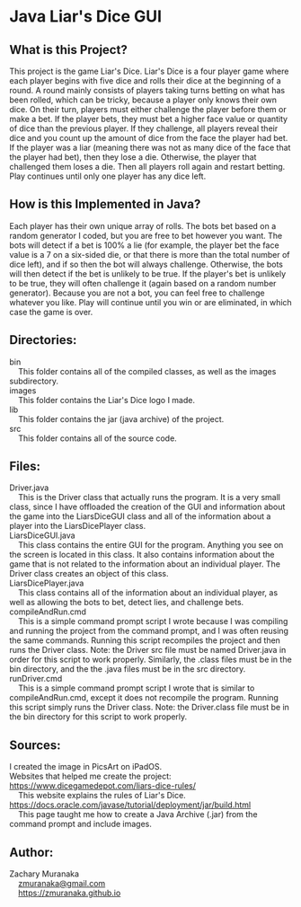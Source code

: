 # Java Liar's Dice GUI

## What is this Project?

This project is the game Liar's Dice. Liar's Dice is a four player game where each player begins with five dice and rolls their dice at the beginning of a round. A round mainly consists of players taking turns betting on what has been rolled, which can be tricky, because a player only knows their own dice. On their turn, players must either challenge the player before them or make a bet. If the player bets, they must bet a higher face value or quantity of dice than the previous player. If they challenge, all players reveal their dice and you count up the amount of dice from the face the player had bet. If the player was a liar (meaning there was not as many dice of the face that the player had bet), then they lose a die. Otherwise, the player that challenged them loses a die. Then all players roll again and restart betting. Play continues until only one player has any dice left.

## How is this Implemented in Java?

Each player has their own unique array of rolls. The bots bet based on a random generator I coded, but you are free to bet however you want. The bots will detect if a bet is 100% a lie (for example, the player bet the face value is a 7 on a six-sided die, or that there is more than the total number of dice left), and if so then the bot will always challenge. Otherwise, the bots will then detect if the bet is unlikely to be true. If the player's bet is unlikely to be true, they will often challenge it (again based on a random number generator). Because you are not a bot, you can feel free to challenge whatever you like. Play will continue until you win or are eliminated, in which case the game is over.

## Directories:

bin  
&nbsp;&nbsp;&nbsp;&nbsp;This folder contains all of the compiled classes, as well as the images subdirectory.  
images  
&nbsp;&nbsp;&nbsp;&nbsp;This folder contains the Liar's Dice logo I made.  
lib  
&nbsp;&nbsp;&nbsp;&nbsp;This folder contains the jar (java archive) of the project.  
src  
&nbsp;&nbsp;&nbsp;&nbsp;This folder contains all of the source code.

## Files:

Driver.java  
&nbsp;&nbsp;&nbsp;&nbsp;This is the Driver class that actually runs the program. It is a very small class, since I have offloaded the creation of the GUI and information about the game into the LiarsDiceGUI class and all of the information about a player into the LiarsDicePlayer class.  
LiarsDiceGUI.java  
&nbsp;&nbsp;&nbsp;&nbsp;This class contains the entire GUI for the program. Anything you see on the screen is located in this class. It also contains information about the game that is not related to the information about an individual player. The Driver class creates an object of this class.  
LiarsDicePlayer.java  
&nbsp;&nbsp;&nbsp;&nbsp;This class contains all of the information about an individual player, as well as allowing the bots to bet, detect lies, and challenge bets.  
compileAndRun.cmd  
&nbsp;&nbsp;&nbsp;&nbsp;This is a simple command prompt script I wrote because I was compiling and running the project from the command prompt, and I was often reusing the same commands. Running this script recompiles the project and then runs the Driver class. Note: the Driver src file must be named Driver.java in order for this script to work properly. Similarly, the .class files must be in the bin directory, and the the .java files must be in the src directory.  
runDriver.cmd  
&nbsp;&nbsp;&nbsp;&nbsp;This is a simple command prompt script I wrote that is similar to compileAndRun.cmd, except it does not recompile the program. Running this script simply runs the Driver class. Note: the Driver.class file must be in the bin directory for this script to work properly.

## Sources:

I created the image in PicsArt on iPadOS.  
Websites that helped me create the project:  
https://www.dicegamedepot.com/liars-dice-rules/  
&nbsp;&nbsp;&nbsp;&nbsp;This website explains the rules of Liar's Dice.  
https://docs.oracle.com/javase/tutorial/deployment/jar/build.html  
&nbsp;&nbsp;&nbsp;&nbsp;This page taught me how to create a Java Archive (.jar) from the command prompt and include images.

## Author:

Zachary Muranaka  
&nbsp;&nbsp;&nbsp;&nbsp;zmuranaka@gmail.com  
&nbsp;&nbsp;&nbsp;&nbsp;https://zmuranaka.github.io
